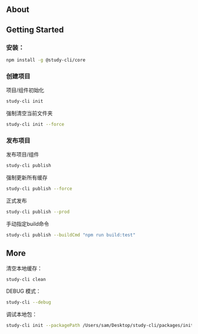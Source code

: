 ## About

## Getting Started

### 安装：

```bash
npm install -g @study-cli/core
```

### 创建项目

项目/组件初始化

```bash
study-cli init 
```

强制清空当前文件夹

```bash
study-cli init --force
```

### 发布项目

发布项目/组件

```bash
study-cli publish
```

强制更新所有缓存

```bash
study-cli publish --force
```

正式发布

```bash
study-cli publish --prod
```

手动指定build命令

```bash
study-cli publish --buildCmd "npm run build:test"
```


## More

清空本地缓存：

```bash
study-cli clean
```

DEBUG 模式：

```bash
study-cli --debug
```

调试本地包：

```bash
study-cli init --packagePath /Users/sam/Desktop/study-cli/packages/init/
```
